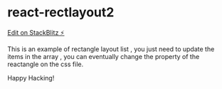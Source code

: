 # react-rectlayout2

[Edit on StackBlitz ⚡️](https://stackblitz.com/edit/react-rectlayout2)

This is an example of rectangle layout list , you just need to update the items in the array , you can eventually change the property of the reactangle on the css file.

Happy Hacking!
